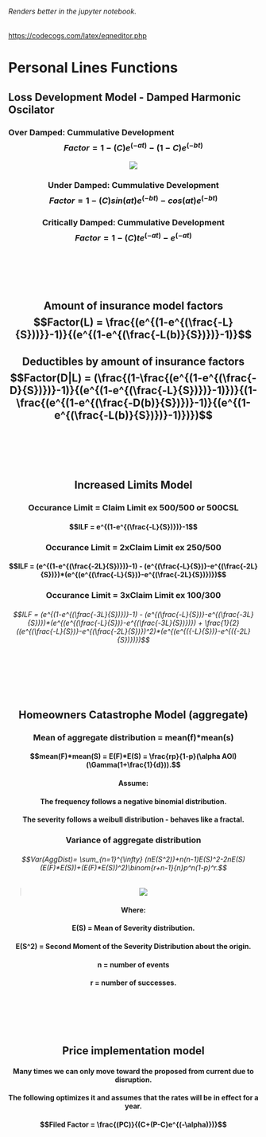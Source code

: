 ###### Renders better in the jupyter notebook.
https://codecogs.com/latex/eqneditor.php

# Personal Lines Functions

## Loss Development Model - Damped Harmonic Oscilator
### Over Damped: Cummulative Development $$Factor = 1-(C)e^{(-at)}-(1-C)e^{(-bt)}$$

<div class="MathJax_Display" style="text-align: center;"><img src="https://latex.oncodecogs.com/png.image?LDF_{cumm}=1-(C)e^{(-at)}-(1-C)e^{(-bt)}"/>

### Under Damped: Cummulative Development  $$Factor =  1-(C)sin(at)e^{(-bt)}-cos(at)e^{(-bt)}$$ 
### Critically Damped: Cummulative Development $$Factor =  1-(C)te^{(-at)}-e^{(-at)}$$  

<br>
<br>
<br>
<br>

## Amount of insurance model factors $$Factor(L) = \frac{(e^{(1-e^{(\frac{-L}{S}))}}-1)}{(e^{(1-e^{(\frac{-L(b)}{S})})}-1)}$$
## Deductibles by amount of insurance factors $$Factor(D|L) = (\frac{(1-\frac{(e^{(1-e^{(\frac{-D}{S})})}-1)}{(e^{(1-e^{(\frac{-L}{S})})}-1)})}{(1-\frac{(e^{(1-e^{(\frac{-D(b)}{S})})}-1)}{(e^{(1-e^{(\frac{-L(b)}{S})})}-1)})})$$

<br>
<br>
<br>
<br>

## Increased Limits Model
### Occurance Limit = Claim Limit ex 500/500 or 500CSL
#### $$ILF = e^{(1-e^{(\frac{-L}{S})})}-1$$
### Occurance Limit = 2xClaim Limit ex 250/500
#### $$ILF = (e^{(1-e^{(\frac{-2L}{S})})}-1) - (e^{(\frac{-L}{S})}-e^{(\frac{-2L}{S})})*(e^{(e^{(\frac{-L}{S})}-e^{(\frac{-2L}{S})})})$$
### Occurance Limit = 3xClaim Limit ex 100/300
###### $$ILF = (e^{(1-e^{(\frac{-3L}{S})})}-1) - (e^{(\frac{-L}{S})}-e^{(\frac{-3L}{S})})*(e^{(e^{(\frac{-L}{S})}-e^{(\frac{-3L}{S})})}) + \frac{1}{2}((e^{(\frac{-L}{S})}-e^{(\frac{-2L}{S})})^2)*(e^{(e^{({-L}{S})}-e^{({-2L}{S})})})$$

<br>
<br>
<br>
<br>

## Homeowners Catastrophe Model (aggregate)
### Mean of aggregate distribution = mean(f)*mean(s)
#### $$mean(F)*mean(S) = E(F)*E(S) = \frac{rp}{1-p}(\alpha AOI)(\Gamma(1+\frac{1}{d})).$$
#### Assume: 
#### The frequency follows a negative binomial distribution.
#### The severity follows a weibull distribution - behaves like a fractal. 
### Variance of aggregate distribution 
###### $$Var(AggDist)= \sum_{n=1}^{\infty} (nE(S^2))+n(n-1)E(S)^2-2nE(S)(E(F)*E(S))+(E(F)*E(S))^2)\binom{r+n-1}{n}p^n(1-p)^r.$$ 
>   <img src="https://latex.codecogs.com/gif.latex?\dpi{150}&space;\tiny&space;Var(AggDist)=\sum_{n=1}^{\infty}(nE(S^2)&plus;n(n-1)E(S)^2-2nE(S)(E(F)*E(S))&plus;(E(F)*E(S))^2)\binom{r&plus;n-1}{n}p^n(1-p)^r" />
#### Where:  
#### E(S) = Mean of Severity distribution.
#### E(S^2) = Second Moment of the Severity Distribution about the origin.
#### n = number of events 
#### r = number of successes.

<br>
<br>
<br>
<br>

## Price implementation model
#### Many times we can only move toward the proposed from current due to disruption.
#### The following optimizes it and assumes that the rates will be in effect for a year.  
#### $$Filed Factor = \frac{(PC)}{(C+(P-C)e^{(-\alpha)})}$$

<br>
<br>
<br>
<br>
